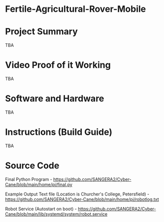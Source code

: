 # Fertile-Agricultural-Rover-Mobile


Project Summary
===============
TBA


Video Proof of it Working
=========================
TBA


Software and Hardware
=====================
TBA


Instructions (Build Guide)
==========================
TBA


Source Code
===========
Final Python Program - https://github.com/SANGERA2/Cyber-Cane/blob/main/home/pi/final.py

Example Output Text file (Location is Churcher's College, Petersfield) - https://github.com/SANGERA2/Cyber-Cane/blob/main/home/pi/robotlog.txt

Robot Service (Autostart on boot) - https://github.com/SANGERA2/Cyber-Cane/blob/main/lib/systemd/system/robot.service

